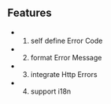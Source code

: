 ## Features

+ 1. self define Error Code

+ 2. format Error Message 

+ 3. integrate Http Errors

+ 4. support i18n